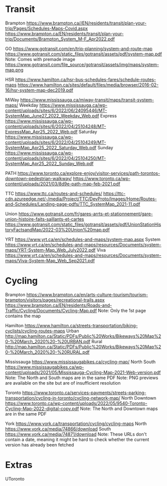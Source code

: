# Transit

Brampton
https://www.brampton.ca//EN/residents/transit/plan-your-trip/Pages/Schedules-Maps-Covid.aspx
    https://www.brampton.ca/EN/residents/transit/plan-your-trip/Documents/Brampton_System_M-F_Apr2022.pdf

GO
https://www.gotransit.com/en/trip-planning/system-and-route-map
    https://www.gotransit.com/static_files/gotransit/assets/pdf/system-map.pdf
    Note: Comes with premade image https://www.gotransit.com/file_source/gotransit/assets/img/maps/system-map.png

HSR
https://www.hamilton.ca/hsr-bus-schedules-fares/schedule-routes-maps
    https://www.hamilton.ca/sites/default/files/media/browser/2016-02-16/hsr-system-map-dec2019.pdf

MiWay
https://www.mississauga.ca/miway-transit/maps/transit-system-maps/
    Weekday
    https://www.mississauga.ca/wp-content/uploads/sites/6/2022/06/24095446/MT-SystemMap_June27_2022_Weekday_Web.pdf
    Express
    https://www.mississauga.ca/wp-content/uploads/sites/6/2022/04/25104248/MT-ExpressMap_Apr25_2022_Web.pdf
    Saturday
    https://www.mississauga.ca/wp-content/uploads/sites/6/2022/04/25104249/MT-SystemMap_Apr25_2022_Saturday_Web.pdf
    Sunday
    https://www.mississauga.ca/wp-content/uploads/sites/6/2022/04/25104250/MT-SystemMap_Apr25_2022_Sunday_Web.pdf

PATH
https://www.toronto.ca/explore-enjoy/visitor-services/path-torontos-downtown-pedestrian-walkway/
    https://www.toronto.ca/wp-content/uploads/2021/03/8d9e-path-map-feb-2021.pdf

TTC
https://www.ttc.ca/routes-and-schedules/
    https://ttc-cdn.azureedge.net/-/media/Project/TTC/DevProto/Images/Home/Routes-and-Schedules/Landing-page-pdfs/TTC_SystemMap_2021-11.pdf

Union
https://www.gotransit.com/fr/gares-arrts-et-stationnement/gare-union-histoire-faits-saillants-et-cartes
    https://www.gotransit.com/static_files/gotransit/assets/pdf/UnionStationHistoryFactsandMap/2022-03%20Union%20map.pdf

YRT
https://www.yrt.ca/en/schedules-and-maps/system-map.aspx
    System
    https://www.yrt.ca/en/schedules-and-maps/resources/Documents/system-maps/YRT-System-Map_Web_July2022.pdf
    Viva
    https://www.yrt.ca/en/schedules-and-maps/resources/Documents/system-maps/Viva-System-Map_Web_Sep2021.pdf

# Cycling

Brampton
https://www.brampton.ca/en/arts-culture-tourism/tourism-brampton/visitors/pages/recreational-trails.aspx
    https://www.brampton.ca/EN/residents/Roads-and-Traffic/Cycling/Documents/Cycling-Map.pdf
    Note: Only the 1st page contains the map

Hamilton
https://www.hamilton.ca/streets-transportation/biking-cyclists/cycling-routes-maps
    Urban
    http://map.hamilton.ca/Static/PDFs/Public%20Works/Bikeways%20Map%20-%20March_2020%20-%20URBAN.pdf
    Rural
    http://map.hamilton.ca/Static/PDFs/Public%20Works/Bikeways%20Map%20-%20March_2020%20-%20RURAL.pdf

Mississauga
https://www.mississaugabikes.ca/cycling-map/
    North
    South
    https://www.mississaugabikes.ca/wp-content/uploads/2021/05/Mississauga-Cycling-Map-2021-Web-version.pdf
    Note: The North and South maps are in the same PDF
    Note: PNG previews are available on the site but are of insufficient resolution

Toronto
https://www.toronto.ca/services-payments/streets-parking-transportation/cycling-in-toronto/cycling-network-map/
    North
    Downtown
    https://www.toronto.ca/wp-content/uploads/2022/05/9540-Toronto-Cycling-Map-2022-digital-copy.pdf
    Note: The North and Downtown maps are in the same PDF

York
https://www.york.ca/transportation/cycling/cycling-maps
    North
    https://www.york.ca/media/74866/download
    South
    https://www.york.ca/media/74871/download
    Note: These URLs don't contain a date, meaning it might be hard to check whether the current version has already been fetched

# Extras
UToronto
